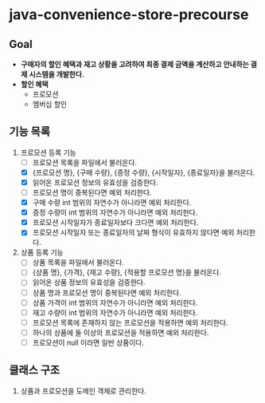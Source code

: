 # java-convenience-store-precourse

## Goal

- **구매자의 할인 혜택과 재고 상황을 고려하여 최종 결제 금액을 계산하고 안내하는 결제 시스템을 개발한다.**
- **할인 혜택**
    - 프로모션
    - 멤버십 할인

## 기능 목록

1. 프로모션 등록 기능
    - [ ] 프로모션 목록을 파일에서 불러온다.
    - [x] {프로모션 명}, {구매 수량}, {증정 수량}, {시작일자}, {종료일자}을 불러온다.
    - [x] 읽어온 프로모션 정보의 유효성을 검증한다.
    - [ ] 프로모션 명이 중복된다면 예외 처리한다.
    - [x] 구매 수량 int 범위의 자연수가 아니라면 예외 처리한다.
    - [x] 증정 수량이 int 범위의 자연수가 아니라면 예외 처리한다.
    - [x] 프로모션 시작일자가 종료일자보다 크다면 예외 처리한다.
    - [x] 프로모션 시작일자 또는 종료일자의 날짜 형식이 유효하지 않다면 예외 처리한다.
2. 상품 등록 기능
    - [ ] 상품 목록을 파일에서 불러온다.
    - [ ] {상품 명}, {가격}, {재고 수량}, {적용할 프로모션 명}을 불러온다.
    - [ ] 읽어온 상품 정보의 유효성을 검증한다.
    - [ ] 상품 명과 프로모션 명이 중복된다면 예외 처리한다.
    - [ ] 상품 가격이 int 범위의 자연수가 아니라면 예외 처리한다.
    - [ ] 재고 수량이 int 범위의 자연수가 아니라면 예외 처리한다.
    - [ ] 프로모션 목록에 존재하지 않는 프로모션을 적용하면 예외 처리한다.
    - [ ] 하나의 상품에 둘 이상의 프로모션을 적용하면 예외 처리한다.
    - [ ] 프로모션이 null 이라면 일반 상품이다.

## 클래스 구조

1. 상품과 프로모션을 도메인 객체로 관리한다.
